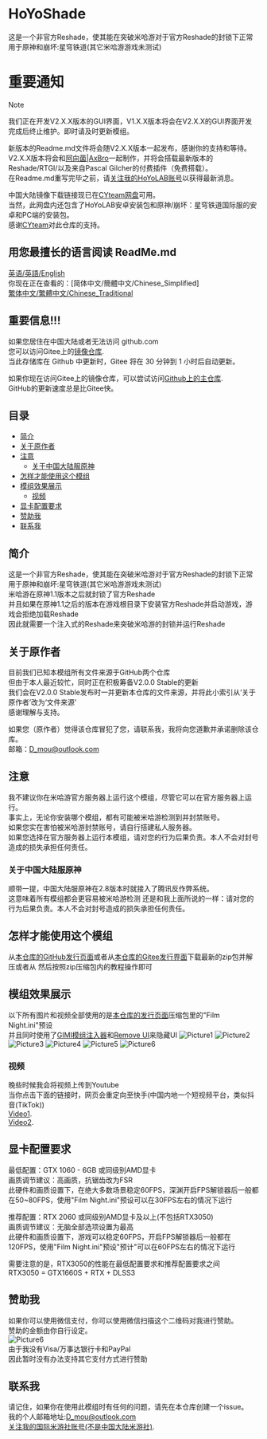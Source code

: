 # HoYoShade 
 
这是一个非官方Reshade，使其能在突破米哈游对于官方Reshade的封锁下正常用于原神和崩坏:星穹铁道(其它米哈游游戏未测试)  

# 重要通知  

> [!NOTE]
> 我们正在开发V2.X.X版本的GUI界面，V1.X.X版本将会在V2.X.X的GUI界面开发完成后终止维护。即时请及时更新模组。

新版本的Readme.md文件将会随V2.X.X版本一起发布，感谢你的支持和等待。  
V2.X.X版本将会和[阿向菌|AxBro](https://space.bilibili.com/436127696/video)一起制作，并将会搭载最新版本的Reshade/RTGI/以及来自Pascal Gilcher的付费插件（免费搭载）。  
在Readme.md重写完毕之前，请[关注我的HoYoLAB账号](https://www.hoyolab.com/accountCenter/postList?id=192633110)以获得最新消息。  

中国大陆镜像下载链接现已在[CYteam网盘](https://d.cyteam.cn/%E6%80%A8%E4%B8%8E%E6%8F%90%E7%93%A6%E7%89%B9%EF%BC%88Genshin%20Impact%EF%BC%89)可用。  
当然，此网盘内还包含了HoYoLAB安卓安装包和原神/崩坏：星穹铁道国际服的安卓和PC端的安装包。  
感谢[CYteam](https://www.cyteam.cn/)对此仓库的支持。  

## 用您最擅长的语言阅读 ReadMe.md
[英语/英語/English](README.md)  
你现在正在查看的：[简体中文/簡體中文/Chinese_Simplified]  
[繁体中文/繁體中文/Chinese_Traditional](README.Chinese_Traditional.md)

## 重要信息!!!  
如果您居住在中国大陆或者无法访问 github.com  
您可以访问Gitee上的[镜像仓库](https://gitee.com/DuolaD/HoYoShade).   
当此存储库在 Github 中更新时，Gitee 将在 30 分钟到 1 小时后自动更新。  

如果你现在访问Gitee上的镜像仓库，可以尝试访问[Github上的主仓库](https://github.com/DuolaD/HoYoShade).  
GitHub的更新速度总是比Gitee快。

## 目录
- [简介](#简介)  
- [关于原作者](#关于原作者)
- [注意](#注意)  
  - [关于中国大陆服原神](#关于中国大陆服原神)
- [怎样才能使用这个模组](#怎样才能使用这个模组)  
- [模组效果展示](#模组效果展示)
  - [视频](#视频)
- [显卡配置要求](#显卡配置要求)
- [赞助我](#赞助我)  
- [联系我](#联系我)  

## 简介  
这是一个非官方Reshade，使其能在突破米哈游对于官方Reshade的封锁下正常用于原神和崩坏:星穹铁道(其它米哈游游戏未测试)  
米哈游在原神1.1版本之后就封锁了官方Reshade  
并且如果在原神1.1之后的版本在游戏根目录下安装官方Reshade并启动游戏，游戏会拒绝加载Reshade  
因此就需要一个注入式的Reshade来突破米哈游的封锁并运行Reshade  

## 关于原作者  
目前我们已知本模组所有文件来源于GitHub两个仓库  
但由于本人最近较忙，同时正在积极筹备V2.0.0 Stable的更新  
我们会在V2.0.0 Stable发布时一并更新本仓库的文件来源，并将此小索引从‘关于原作者’改为‘文件来源’  
感谢理解与支持。  
  
如果您（原作者）觉得该仓库冒犯了您，请联系我，我将向您道歉并承诺删除该仓库。  
邮箱：D_mou@outlook.com  

## 注意
我不建议你在米哈游官方服务器上运行这个模组，尽管它可以在官方服务器上运行。  
事实上，无论你安装哪个模组，都有可能被米哈游检测到并封禁账号。  
如果您实在害怕被米哈游封禁账号，请自行搭建私人服务器。  
如果您选择在官方服务器上运行本模组，请对您的行为后果负责。本人不会对封号造成的损失承担任何责任。   

### 关于中国大陆服原神  
顺带一提，中国大陆服原神在2.8版本时就接入了腾讯反作弊系统。  
这意味着所有模组都会更容易被米哈游检测
还是和我上面所说的一样：请对您的行为后果负责。本人不会对封号造成的损失承担任何责任。  

## 怎样才能使用这个模组
从[本仓库的GitHub发行页面](https://github.com/DuolaD/Reshade_For_HoyoVerse_Games/releases/tag/Publish)或者从[本仓库的Gitee发行界面](https://gitee.com/DuolaD/HoYoShade/releases)下载最新的zip包并解压或者从 
然后按照zip压缩包内的教程操作即可  

## 模组效果展示  
以下所有图片和视频全部使用的是[本仓库的发行页面](https://github.com/DuolaD/HoYoShade/releases)压缩包里的"Film Night.ini"预设  
并且同时使用了[GIMI模组注入器](https://github.com/SilentNightSound/GI-Model-Importer)和[Remove UI](https://gamebanana.com/mods/424034)来隐藏UI
![Picture1](1.png)
![Picture2](2.png)
![Picture3](3.png)
![Picture4](4.png)
![Picture5](5.png)
![Picture6](6.png)
### 视频  
晚些时候我会将视频上传到Youtube  
当你点击下面的链接时，网页会重定向至快手(中国内地一个短视频平台，类似抖音(TikTok))   
[Video1](https://v.kuaishou.com/WKblMb).  
[Video2](https://v.kuaishou.com/XjxMep).  

## 显卡配置要求
最低配置：GTX 1060 - 6GB 或同级别AMD显卡  
画质调节建议：高画质，抗锯齿改为FSR  
此硬件和画质设置下，在绝大多数场景稳定60FPS，深渊开启FPS解锁器后一般都在50~80FPS，使用"Film Night.ini"预设可以在30FPS左右的情况下运行  

推荐配置：RTX 2060 或同级别AMD显卡及以上(不包括RTX3050)  
画质调节建议：无脑全部选项设置为最高  
此硬件和画质设置下，游戏可以稳定60FPS，开启FPS解锁器后一般都在120FPS，使用"Film Night.ini"预设"预计"可以在60FPS左右的情况下运行  

需要注意的是，RTX3050的性能在最低配置要求和推荐配置要求之间  
RTX3050 = GTX1660S + RTX + DLSS3  

## 赞助我  
如果你可以使用微信支付，你可以使用微信扫描这个二维码对我进行赞助。  
赞助的金额由你自行设定。  
![Picture6](WechatDonateCode.JPG)  
由于我没有Visa/万事达银行卡和PayPal  
因此暂时没有办法支持其它支付方式进行赞助  

## 联系我 
请记住，如果你在使用此模组时有任何的问题，请先在本仓库创建一个issue。  
我的个人邮箱地址:D_mou@outlook.com  
[关注我的国际米游社账号(不是中国大陆米游社)](https://www.hoyolab.com/accountCenter/postList?id=192633110).  
